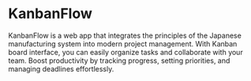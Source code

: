# KanbanFlow
KanbanFlow is a web app that integrates the principles of the Japanese manufacturing system into modern project management. With Kanban board interface, you can easily organize tasks and collaborate with your team. Boost productivity by tracking progress, setting priorities, and managing deadlines effortlessly.
